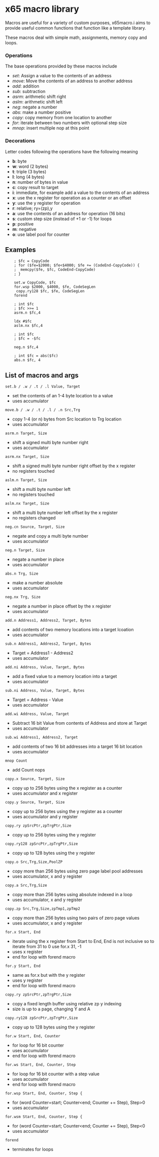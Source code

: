 # x65 macro library

Macros are useful for a variety of custom purposes, x65macro.i aims to provide useful common functions that function like a template library.

These macros deal with simple math, assignments, memory copy and loops.

### Operations

The base operations provided by these macros include

* *set*: Assign a value to the contents of an address
* *move*: Move the contents of an address to another address
* *add*: addition
* *sub*: subtraction
* *asrm*: arithmetic shift right
* *aslm*: arithmetic shift left
* *neg*: negate a number
* *abs*: make a number positive
* *copy*: copy memory from one location to another
* *for*: iterate between two numbers with optional step size
* *mnop*: insert multiple nop at this point

### Decorations

Letter codes following the operations have the following meaning

* **b**: byte
* **w**: word (2 bytes)
* **t**: triple (3 bytes)
* **l**: long (4 bytes)
* **n**: number of bytes in value
* **c**: copy result to target
* **i**: immediate, for example add a value to the contents of an address
* **x**: use the x register for operation as a counter or an offset
* **y**: use the y register for operation
* **r**: relative; ry=(zp),y
* **a**: use the contents of an address for operation (16 bits)
* **s**: custom step size (instead of +1 or -1) for loops
* **p**: positive
* **m**: negative
* **o**: use label pool for counter

## Examples
```
	; $fc = CopyCode
	; for ($fe=$2000; $fe<$4000; $fe += (CodeEnd-CopyCode)) {
	;  memcpy($fe, $fc, CodeEnd-CopyCode)
	; }

	set.w CopyCode, $fc
	for.wsp $2000, $4000, $fe, CodeSegLen
	 copy.ry128 $fc, $fe, CodeSegLen
	forend
```

```
	; int $fc
	; $fc >>= 1
	asrm.n $fc,4
```

```
	ldx #$fc
	aslm.nx $fc,4
```

```
	; int $fc
	; $fc = -$fc

	neg.n $fc,4
```

```
	; int $fc = abs($fc)
	abs.n $fc, 4
```


## List of macros and args

```
set.b / .w / .t / .l Value, Target
```
  - set the contents of an 1-4 byte location to a value
  - uses accumulator

```
move.b / .w / .t / .l / .n Src,Trg
```
  - copy 1-4 (or n) bytes from Src location to Trg location
  - uses accumulator

```
asrm.n Target, Size
```
  - shift a signed multi byte number right
  - uses accumulator

```
asrm.nx Target, Size
```
  - shift a signed multi byte number right offset by the x register
  - no registers touched

```
aslm.n Target, Size
```
  - shift a multi byte number left
  - no registers touched

```
aslm.nx Target, Size
```
  - shift a multi byte number left offset by the x register
  - no registers changed

```
neg.cn Source, Target, Size
```
  - negate and copy a multi byte number
  - uses accumulator

```
neg.n Target, Size
```
  - negate a number in place
  - uses accumulator

```
abs.n Trg, Size
```
  - make a number absolute
  - uses accumulator

```
neg.nx Trg, Size
```
  - negate a number in place offset by the x register
  - uses accumulator

```
add.n Address1, Address2, Target, Bytes
```
  - add contents of two memory locations into a target lcoation
  - uses accumulator

```
sub.n Address1, Address2, Target, Bytes
```
  - Target = Address1 - Address2
  - uses accumulator

```
add.ni Address, Value, Target, Bytes
```
  - add a fixed value to a memory location into a target
  - uses accumulator

```
sub.ni Address, Value, Target, Bytes
```
  - Target = Address - Value
  - uses accumulator

```
add.wi Address, Value, Target
```
  - Subtract 16 bit Value from contents of Address and store at Target
  - uses accumulator

```
sub.wi Address1, Address2, Target
```
  - add contents of two 16 bit addresses into a target 16 bit location
  - uses accumulator

```
mnop Count
```
  - add Count nops

```
copy.x Source, Target, Size
```
  - copy up to 256 bytes using the x register as a counter
  - uses accumulator and x register

```
copy.y Source, Target, Size
```
  - copy up to 256 bytes using the y register as a counter
  - uses accumulator and y register

```
copy.ry zpSrcPtr,zpTrgPtr,Size
```
  - copy up to 256 bytes using the y register
  

```
copy.ry128 zpSrcPtr,zpTrgPtr,Size
```
  - copy up to 128 bytes using the y register
  
```
copy.o Src,Trg,Size,PoolZP
```
  - copy more than 256 bytes using zero page label pool addresses
  - uses accumulator, x and y register

```
copy.a Src,Trg,Size
```
  - copy more than 256 bytes using absolute indexed in a loop
  - uses accumulator, x and y register

```
copy.zp Src,Trg,Size,zpTmp1,zpTmp2
```
  - copy more than 256 bytes using two pairs of zero page values
  - uses accumulator, x and y register

```
for.x Start, End
```
  - iterate using the x register from Start to End, End is not inclusive
    so to iterate from 31 to 0 use for.x 31, -1
  - uses x register
  - end for loop with forend macro

```
for.y Start, End
```
  - same as for.x but with the y register
  - uses y register
  - end for loop with forend macro

```
copy.ry zpSrcPtr,zpTrgPtr,Size
```
  - copy a fixed length buffer using relative zp y indexing
  - size is up to a page, changing Y and A

```
copy.ry128 zpSrcPtr,zpTrgPtr,Size
```
  - copy up to 128 bytes using the y register

```
for.w Start, End, Counter
```
  - for loop for 16 bit counter
  - uses accumulator
  - end for loop with forend macro

```
for.ws Start, End, Counter, Step
```
  - for loop for 16 bit counter with a step value
  - uses accumulator
  - end for loop with forend macro

```
for.wsp Start, End, Counter, Step {
```
  - for (word Counter=start; Counter<end; Counter += Step), Step>0
  - uses accumulator

```
for.wsm Start, End, Counter, Step {
```
  - for (word Counter=start; Counter<end; Counter += Step), Step<0
  - uses accumulator

```
forend
```
  - terminates for loops